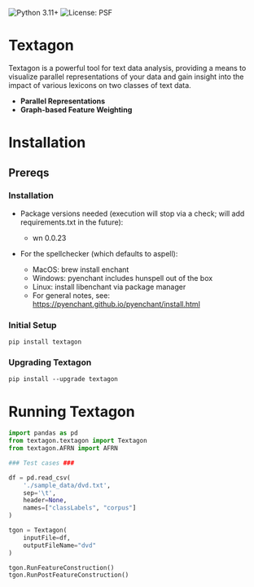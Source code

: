 ![Python 3.11+](https://img.shields.io/badge/python-3.11%2B-blue.svg) ![License: PSF](https://img.shields.io/badge/License-MIT-blue.svg)




# Textagon

Textagon is a powerful tool for text data analysis, providing a means to visualize parallel representations of your data and gain insight into the impact of various lexicons on two classes of text data. 
- **Parallel Representations**
- **Graph-based Feature Weighting**



# Installation


## Prereqs

### Installation 

- Package versions needed (execution will stop via a check; will add requirements.txt in the future):
    - wn 0.0.23

- For the spellchecker (which defaults to aspell):
    - MacOS: brew install enchant
    - Windows: pyenchant includes hunspell out of the box
    - Linux: install libenchant via package manager
    - For general notes, see: https://pyenchant.github.io/pyenchant/install.html


### Initial Setup
```
pip install textagon 
```

### Upgrading Textagon
```
pip install --upgrade textagon 
```


# Running Textagon 

```python
import pandas as pd
from textagon.textagon import Textagon
from textagon.AFRN import AFRN

### Test cases ###

df = pd.read_csv(
    './sample_data/dvd.txt', 
    sep='\t', 
    header=None, 
    names=["classLabels", "corpus"]
)

tgon = Textagon(
    inputFile=df, 
    outputFileName="dvd"
)

tgon.RunFeatureConstruction()
tgon.RunPostFeatureConstruction()
```
